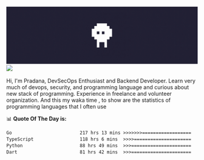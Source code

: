 ![banner](.github/banner.gif)
<img src="https://user-images.githubusercontent.com/73097560/115834477-dbab4500-a447-11eb-908a-139a6edaec5c.gif"></p>

Hi, I'm Pradana, DevSecOps Enthusiast and Backend Developer. Learn very much of devops, security, and programming language and curious about new stack of programming. Experience in freelance and volunteer organization. And this my waka time , to show are the statistics of programming languages that I often use

📊 **Quote Of The Day is:**
<!--START_SECTION:waka-->

```txt
Go                         217 hrs 13 mins >>>>>>>==================   29.91 %
TypeScript                 118 hrs 6 mins  >>>>=====================   16.26 %
Python                     88 hrs 49 mins  >>>======================   12.23 %
Dart                       81 hrs 42 mins  >>>======================   11.25 %
```

<!--END_SECTION:waka-->
